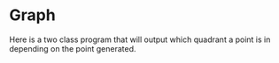 # Graph
Here is a two class program that will output which quadrant a point is in depending on the point generated. 
